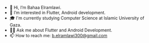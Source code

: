 - 👋 Hi, I’m Bahaa Elramlawi.
- 👀 I’m interested in Flutter, Android development.
- 🎓 I'm currently studying Computer Science at Islamic University of Gaza.
- 👨‍💻 Ask me about Flutter and Android Development.
- 📫 How to reach me: b.elramlawi300@gmail.com

<!---
BahaaElramlawi/BahaaElramlawi is a ✨ special ✨ repository because its `README.md` (this file) appears on your GitHub profile.
You can click the Preview link to take a look at your changes.
--->
